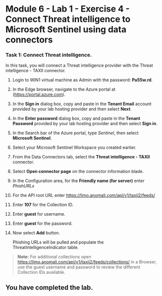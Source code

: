 # Module 6 - Lab 1 - Exercise 4 - Connect Threat intelligence to Microsoft Sentinel using data connectors


### Task 1: Connect Threat intelligence.

In this task, you will connect a Threat intelligence provider with the Threat intelligence - TAXII connector.

1. Login to WIN1 virtual machine as Admin with the password: **Pa55w.rd**.  

2. In the Edge browser, navigate to the Azure portal at (https://portal.azure.com).

3. In the **Sign in** dialog box, copy and paste in the **Tenant Email** account provided by your lab hosting provider and then select **Next**.

4. In the **Enter password** dialog box, copy and paste in the **Tenant Password** provided by your lab hosting provider and then select **Sign in**.

5. In the Search bar of the Azure portal, type *Sentinel*, then select **Microsoft Sentinel**.

6. Select your Microsoft Sentinel Workspace you created earlier.

7. From the Data Connectors tab, select the **Threat intelligence - TAXII** connector.

8. Select **Open connector page** on the connector information blade.

9. In the Configuration area, for the **Friendly name (for server)** enter *PhishURLs*

10. For the API root URL enter https://limo.anomali.com/api/v1/taxii2/feeds/

11. Enter **107** for the Collection ID.

12. Enter **guest** for username.

13. Enter **guest** for the password.

14. Now select **Add** button.  

    Phishing URLs will be pulled and populate the ThreatIntelligenceIndicator table.

>**Note:** For additional collections open https://limo.anomali.com/api/v1/taxii2/feeds/collections/ in a Browser, use the guest username and password to review the different Collection IDs available.

## You have completed the lab.
